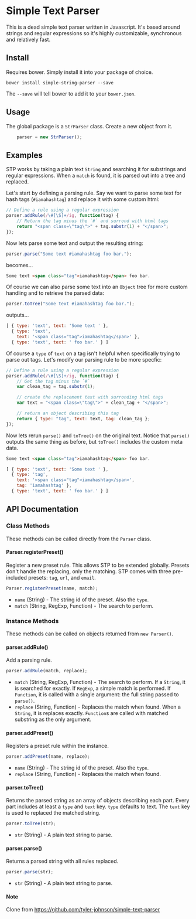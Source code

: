 # Simple Text Parser

This is a dead simple text parser written in Javascript. It's based around strings and regular expressions so it's highly customizable, synchronous and relatively fast.

## Install

Requires bower. Simply install it into your package of choice.

	bower install simple-string-parser --save

The `--save` will tell bower to add it to your `bower.json`.

## Usage

The global package is a `StrParser` class. Create a new object from it.

```javascript
    parser = new StrParser();
```

## Examples

STP works by taking a plain text `String` and searching it for substrings and regular expressions. When a `match` is found, it is parsed out into a tree and replaced.

Let's start by defining a parsing rule. Say we want to parse some text for hash tags (`#iamahashtag`) and replace it with some custom html:

```javascript
// Define a rule using a regular expression
parser.addRule(/\#[\S]+/ig, function(tag) {
	// Return the tag minus the `#` and surrond with html tags
	return "<span class=\"tag\">" + tag.substr(1) + "</span>";
});
```

Now lets parse some text and output the resulting string:

```javascript
parser.parse("Some text #iamahashtag foo bar.");
```

becomes...

```html
Some text <span class="tag">iamahashtag</span> foo bar.
```

Of course we can also parse some text into an `Object` tree for more custom handling and to retrieve the parsed data:

```javascript
parser.toTree("Some text #iamahashtag foo bar.");
```

outputs...

```javascript
[ { type: 'text', text: 'Some text ' },
  { type: 'text',
    text: '<span class="tag">iamahashtag</span>' },
  { type: 'text', text: ' foo bar.' } ]
```

Of course a `type` of `text` on a tag isn't helpful when specifically trying to parse out tags. Let's modify our parsing rule to be more specfic:

```javascript
// Define a rule using a regular expression
parser.addRule(/\#[\S]+/ig, function(tag) {
	// Get the tag minus the `#`
	var clean_tag = tag.substr(1);

	// create the replacement text with surronding html tags
	var text = "<span class=\"tag\">" + clean_tag + "</span>";

	// return an object describing this tag
	return { type: "tag", text: text, tag: clean_tag };
});
```

Now lets rerun `parse()` and `toTree()` on the original text. Notice that `parse()` outputs the same thing as before, but `toTree()` includes the custom meta data.

```html
Some text <span class="tag">iamahashtag</span> foo bar.
```

```javascript
[ { type: 'text', text: 'Some text ' },
  { type: 'tag',
    text: '<span class="tag">iamahashtag</span>',
    tag: 'iamahashtag' },
  { type: 'text', text: ' foo bar.' } ]
```

## API Documentation

### Class Methods

These methods can be called directly from the `Parser` class.

#### Parser.registerPreset()

Register a new preset rule. This allows STP to be extended globally. Presets don't handle the replacing, only the matching. STP comes with three pre-included presets: `tag`, `url`, and `email`.

```javascript
Parser.registerPreset(name, match);
```

* `name` (String) - The string id of the preset. Also the `type`.
* `match` (String, RegExp, Function) - The search to perform.

### Instance Methods

These methods can be called on objects returned from `new Parser()`.

#### parser.addRule()

Add a parsing rule.

```javascript
parser.addRule(match, replace);
```

* `match` (String, RegExp, Function) - The search to perform. If a `String`, it is searched for exactly. If `RegExp`, a simple match is performed. If `Function`, it is called with a single argument: the full string passed to `parse()`.
* `replace` (String, Function) - Replaces the match when found. When a `String`, it is replaces exactly. `Function`s are called with matched substring as the only argument.

#### parser.addPreset()

Registers a preset rule within the instance.

```javascript
parser.addPreset(name, replace);
```

* `name` (String) - The string id of the preset. Also the `type`.
* `replace` (String, Function) - Replaces the match when found.

#### parser.toTree()

Returns the parsed string as an array of objects describing each part. Every part includes at least a `type` and `text` key. `type` defaults to text. The `text` key is used to replaced the matched string.

```javascript
parser.toTree(str);
```

* `str` (String) - A plain text string to parse.

#### parser.parse()

Returns a parsed string with all rules replaced.

```javascript
parser.parse(str);
```

* `str` (String) - A plain text string to parse.

#### Note

Clone from https://github.com/tyler-johnson/simple-text-parser
